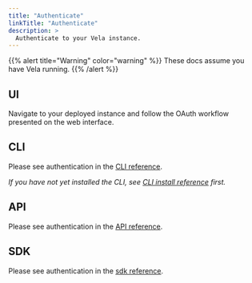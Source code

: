```yaml
---
title: "Authenticate"
linkTitle: "Authenticate"
description: >
  Authenticate to your Vela instance.
---
```


{{% alert title="Warning" color="warning" %}}
These docs assume you have Vela running.
{{% /alert %}}

## UI

Navigate to your deployed instance and follow the OAuth workflow presented on the web interface.

## CLI

Please see authentication in the [CLI reference](/docs/reference/cli/authentication/).

_If you have not yet installed the CLI, see [CLI install reference](/docs/reference/cli/install/) first._

## API

Please see authentication in the [API reference](/docs/reference/api/authentication/).

## SDK

Please see authentication in the [sdk reference](/docs/reference/sdk/go/).
